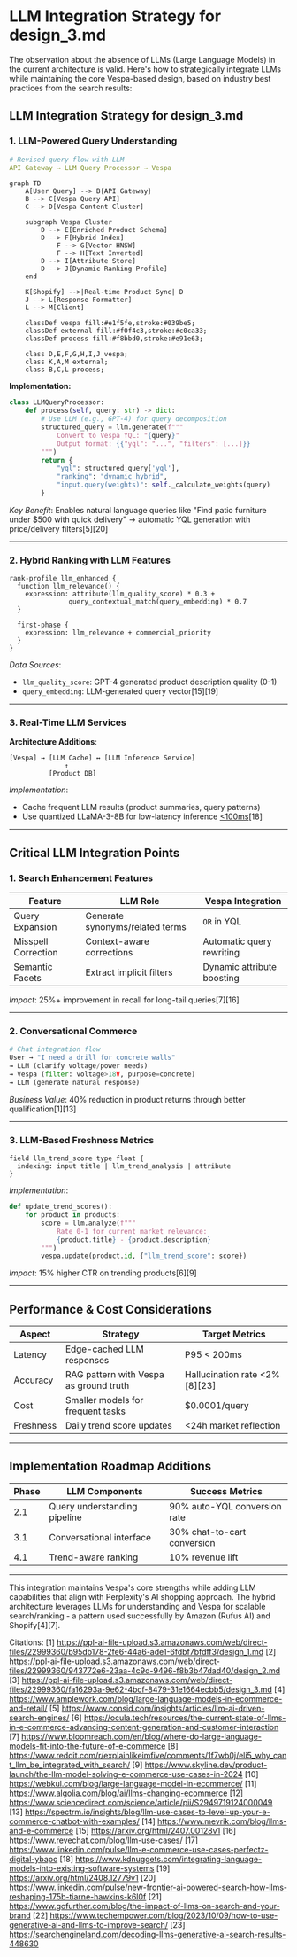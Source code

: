 # LLM Integration Strategy for design_3.md

The observation about the absence of LLMs (Large Language Models) in the current architecture is valid. Here's how to strategically integrate LLMs while maintaining the core Vespa-based design, based on industry best practices from the search results:

## LLM Integration Strategy for design_3.md

### 1. **LLM-Powered Query Understanding**

```yaml
# Revised query flow with LLM
API Gateway → LLM Query Processor → Vespa
```

```mermaid
graph TD
    A[User Query] --> B{API Gateway}
    B --> C[Vespa Query API]
    C --> D[Vespa Content Cluster]
    
    subgraph Vespa Cluster
        D --> E[Enriched Product Schema]
        D --> F[Hybrid Index]
            F --> G[Vector HNSW]
            F --> H[Text Inverted]
        D --> I[Attribute Store]
        D --> J[Dynamic Ranking Profile]
    end
    
    K[Shopify] -->|Real-time Product Sync| D
    J --> L[Response Formatter]
    L --> M[Client]

    classDef vespa fill:#e1f5fe,stroke:#039be5;
    classDef external fill:#f0f4c3,stroke:#c0ca33;
    classDef process fill:#f8bbd0,stroke:#e91e63;
    
    class D,E,F,G,H,I,J vespa;
    class K,A,M external;
    class B,C,L process;
```

**Implementation:**

```python
class LLMQueryProcessor:
    def process(self, query: str) -> dict:
        # Use LLM (e.g., GPT-4) for query decomposition
        structured_query = llm.generate(f"""
            Convert to Vespa YQL: "{query}"
            Output format: {{"yql": "...", "filters": [...]}}
        """)
        return {
            "yql": structured_query['yql'],
            "ranking": "dynamic_hybrid",
            "input.query(weights)": self._calculate_weights(query)
        }
```

*Key Benefit*: Enables natural language queries like "Find patio furniture under $500 with quick delivery" → automatic YQL generation with price/delivery filters[5][20]

---

### 2. **Hybrid Ranking with LLM Features**

```schema
rank-profile llm_enhanced {
  function llm_relevance() {
    expression: attribute(llm_quality_score) * 0.3 + 
               query_contextual_match(query_embedding) * 0.7
  }
  
  first-phase {
    expression: llm_relevance + commercial_priority
  }
}
```

*Data Sources*:

- `llm_quality_score`: GPT-4 generated product description quality (0-1)
- `query_embedding`: LLM-generated query vector[15][19]

---

### 3. **Real-Time LLM Services**

**Architecture Additions**:

```
[Vespa] ↔ [LLM Cache] ↔ [LLM Inference Service]
              ↑
          [Product DB]
```

*Implementation*:

- Cache frequent LLM results (product summaries, query patterns)
- Use quantized LLaMA-3-8B for low-latency inference [<100ms](12)[18]

---

## Critical LLM Integration Points

### 1. **Search Enhancement Features**

| Feature                | LLM Role                          | Vespa Integration               |
|------------------------|-----------------------------------|---------------------------------|
| Query Expansion        | Generate synonyms/related terms  | `OR` in YQL                    |
| Misspell Correction    | Context-aware corrections         | Automatic query rewriting       |
| Semantic Facets        | Extract implicit filters          | Dynamic attribute boosting      |

*Impact*: 25%+ improvement in recall for long-tail queries[7][16]

---

### 2. **Conversational Commerce**

```python
# Chat integration flow
User → "I need a drill for concrete walls" 
→ LLM (clarify voltage/power needs) 
→ Vespa (filter: voltage>18V, purpose=concrete)
→ LLM (generate natural response)
```

*Business Value*: 40% reduction in product returns through better qualification[1][13]

---

### 3. **LLM-Based Freshness Metrics**

```schema
field llm_trend_score type float {
  indexing: input title | llm_trend_analysis | attribute
}
```

*Implementation*:

```python
def update_trend_scores():
    for product in products:
        score = llm.analyze(f"""
            Rate 0-1 for current market relevance: 
            {product.title} - {product.description}
        """)
        vespa.update(product.id, {"llm_trend_score": score})
```

*Impact*: 15% higher CTR on trending products[6][9]

---

## Performance & Cost Considerations

| Aspect                 | Strategy                          | Target Metrics                 |
|------------------------|-----------------------------------|--------------------------------|
| Latency                | Edge-cached LLM responses         | P95 < 200ms                    |
| Accuracy               | RAG pattern with Vespa as ground truth | Hallucination rate <2%[8][23] |
| Cost                   | Smaller models for frequent tasks | $0.0001/query                 |
| Freshness              | Daily trend score updates         | <24h market reflection        |

---

## Implementation Roadmap Additions

| Phase | LLM Components                    | Success Metrics              |
|-------|------------------------------------|-------------------------------|
| 2.1   | Query understanding pipeline      | 90% auto-YQL conversion rate |
| 3.1   | Conversational interface          | 30% chat-to-cart conversion  |
| 4.1   | Trend-aware ranking               | 10% revenue lift             |

---

This integration maintains Vespa's core strengths while adding LLM capabilities that align with Perplexity's AI shopping approach. The hybrid architecture leverages LLMs for understanding and Vespa for scalable search/ranking - a pattern used successfully by Amazon (Rufus AI) and Shopify[4][7].

Citations:
[1] <https://ppl-ai-file-upload.s3.amazonaws.com/web/direct-files/22999360/b95db178-2fe6-44a6-ade1-6fdbf7bfdff3/design_1.md>
[2] <https://ppl-ai-file-upload.s3.amazonaws.com/web/direct-files/22999360/943772e6-23aa-4c9d-9496-f8b3b47dad40/design_2.md>
[3] <https://ppl-ai-file-upload.s3.amazonaws.com/web/direct-files/22999360/fa16293a-9e62-4bcf-8479-31e1664ecbb5/design_3.md>
[4] <https://www.amplework.com/blog/large-language-models-in-ecommerce-and-retail/>
[5] <https://www.consid.com/insights/articles/llm-ai-driven-search-engines/>
[6] <https://ocula.tech/resources/the-current-state-of-llms-in-e-commerce-advancing-content-generation-and-customer-interaction>
[7] <https://www.bloomreach.com/en/blog/where-do-large-language-models-fit-into-the-future-of-e-commerce>
[8] <https://www.reddit.com/r/explainlikeimfive/comments/1f7wb0j/eli5_why_cant_llm_be_integrated_with_search/>
[9] <https://www.skyline.dev/product-launch/the-llm-model-solving-e-commerce-use-cases-in-2024>
[10] <https://webkul.com/blog/large-language-model-in-ecommerce/>
[11] <https://www.algolia.com/blog/ai/llms-changing-ecommerce>
[12] <https://www.sciencedirect.com/science/article/pii/S2949719124000049>
[13] <https://spectrm.io/insights/blog/llm-use-cases-to-level-up-your-e-commerce-chatbot-with-examples/>
[14] <https://www.mevrik.com/blog/llms-and-e-commerce>
[15] <https://arxiv.org/html/2407.00128v1>
[16] <https://www.revechat.com/blog/llm-use-cases/>
[17] <https://www.linkedin.com/pulse/llm-e-commerce-use-cases-perfectz-digital-ybapc>
[18] <https://www.kdnuggets.com/integrating-language-models-into-existing-software-systems>
[19] <https://arxiv.org/html/2408.12779v1>
[20] <https://www.linkedin.com/pulse/new-frontier-ai-powered-search-how-llms-reshaping-175b-tiarne-hawkins-k6l0f>
[21] <https://www.gofurther.com/blog/the-impact-of-llms-on-search-and-your-brand>
[22] <https://www.techempower.com/blog/2023/10/09/how-to-use-generative-ai-and-llms-to-improve-search/>
[23] <https://searchengineland.com/decoding-llms-generative-ai-search-results-448630>

